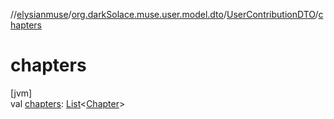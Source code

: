 //[elysianmuse](../../../index.md)/[org.darkSolace.muse.user.model.dto](../index.md)/[UserContributionDTO](index.md)/[chapters](chapters.md)

# chapters

[jvm]\
val [chapters](chapters.md): [List](https://kotlinlang.org/api/latest/jvm/stdlib/kotlin.collections/-list/index.html)&lt;[Chapter](../../org.darkSolace.muse.story.model/-chapter/index.md)&gt;
